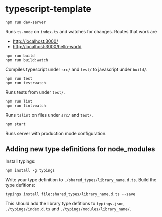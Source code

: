 # typescript-template

    npm run dev-server

Runs `ts-node` on `index.ts` and watches for changes. Routes that work are

* [http://localhost:3000/](http://localhost:3000/)
* [http://localhost:3000/hello-world](http://localhost:3000/hello-world)

<!-- markdown fix: codeblock after list -->

    npm run build
    npm run build:watch

Compiles typescript under `src/` and `test/` to javascript under `build/`.

    npm run test
    npm run test:watch

Runs tests from under `test/`.

    npm run lint
    npm run lint:watch

Runs `tslint` on files under `src/` and `test/`.

    npm start

Runs server with production mode configuration.


## Adding new type definitions for node_modules

Install typings:

    npm install -g typings

Write your type definition to `./shared_types/library_name.d.ts`. Build the type defitions:

    typings install file:shared_types/library_name.d.ts --save

This should add the library type defitions to `typings.json`, `./typings/index.d.ts` and
`./typings/modules/library_name/`.
